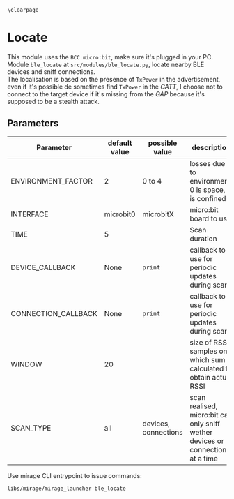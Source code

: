 ```{=latex}
\clearpage
```

# Locate

This module uses the `BCC micro:bit`, make sure it's plugged in your PC.  
Module `ble_locate` at `src/modules/ble_locate.py`, locate nearby BLE devices and sniff connections.  
The localisation is based on the presence of `TxPower` in the advertisement, even if it's possible de sometimes find `TxPower` in the *GATT*, I choose not to connect to the target device if it's missing from the *GAP* because it's supposed to be a stealth attack.

## Parameters

| Parameter | default value | possible value | description |
|-|-|-|-|
| ENVIRONMENT_FACTOR | 2 | 0 to 4 | losses due to environment, 0 is space, 4 is confined |
| INTERFACE | microbit0 | microbitX | micro:bit board to use |
| TIME | 5 | <number> | Scan duration |
| DEVICE_CALLBACK | None | `print` | callback to use for periodic updates during scan |
| CONNECTION_CALLBACK | None | `print` | callback to use for periodic updates during scan |
| WINDOW | 20 | <number> | size of RSSI samples on which sum is calculated to obtain actual RSSI |
| SCAN_TYPE | all | devices, connections | scan realised, micro:bit can only sniff wether devices or connections at a time |

Use mirage CLI entrypoint to issue commands:
```bash
libs/mirage/mirage_launcher ble_locate
```